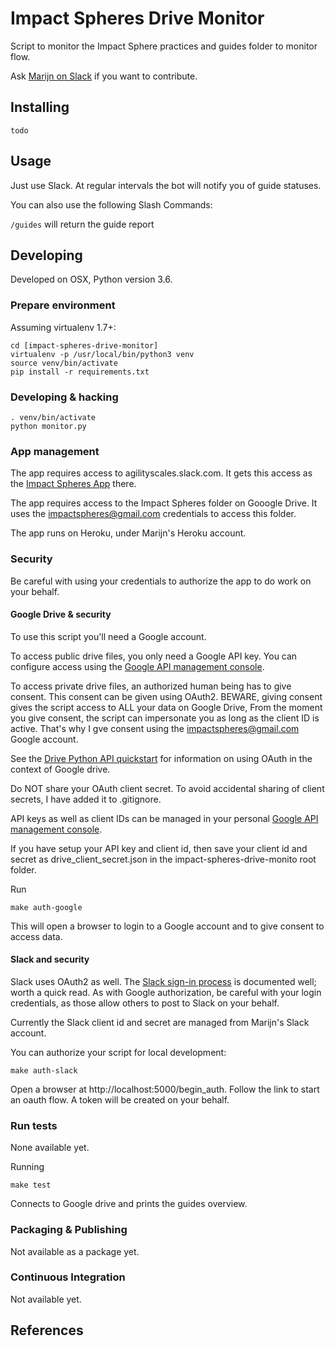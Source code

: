 # Impact Spheres Drive Monitor

Script to monitor the Impact Sphere practices and guides folder to monitor flow.

Ask [Marijn on Slack] if you want to contribute.

## Installing

```
todo
```

## Usage

Just use Slack. At regular intervals the bot will notify you of guide statuses.

You can also use the following Slash Commands:

`/guides` will return the guide report

## Developing

Developed on OSX, Python version 3.6.

### Prepare environment

Assuming virtualenv 1.7+:

```
cd [impact-spheres-drive-monitor]
virtualenv -p /usr/local/bin/python3 venv
source venv/bin/activate
pip install -r requirements.txt
```

### Developing & hacking

```
. venv/bin/activate
python monitor.py
```


### App management

The app requires access to agilityscales.slack.com.
It gets this access as the [Impact Spheres App] there.

The app requires access to the Impact Spheres folder on Gooogle Drive.
It uses the impactspheres@gmail.com credentials to access this folder.

The app runs on Heroku, under Marijn's Heroku account.

### Security

Be careful with using your credentials to authorize the app to do work on your behalf.

#### Google Drive & security

To use this script you'll need a Google account.

To access public drive files, you only need a Google API key. 
You can configure access using the [Google API management console].

To access private drive files, an authorized human being has to give consent.
This consent can be given using OAuth2. 
BEWARE, giving consent gives the script access to ALL your data on Google Drive,
From the moment you give consent, the script can impersonate you
as long as the client ID is active.
That's why I gve consent using the impactspheres@gmail.com Google account.

See the [Drive Python API quickstart] for information on using OAuth
in the context of Google drive.

Do NOT share your OAuth client secret. 
To avoid accidental sharing of client secrets, I have added it to .gitignore.

API keys as well as client IDs can be managed in your personal
[Google API management console].

If you have setup your API key and client id, then save your client id and secret as
drive_client_secret.json in the impact-spheres-drive-monito root folder.

Run 

```
make auth-google
```

This will open a browser to login to a Google account and to give consent to access data.

#### Slack and security

Slack uses OAuth2 as well. 
The [Slack sign-in process] is documented well; worth a quick read.
As with Google authorization, be careful with your login credentials,
as those allow others to post to Slack on your behalf.

Currently the Slack client id and secret are managed from Marijn's Slack account.

You can authorize your script for local development:

```
make auth-slack
```

Open a browser at http://localhost:5000/begin_auth.
Follow the link to start an oauth flow.
A token will be created on your behalf.


### Run tests

None available yet.

Running

```
make test
```

Connects to Google drive and prints the guides overview.

### Packaging & Publishing

Not available as a package yet.

### Continuous Integration

Not available yet.

## References

 [Drive Python API quickstart]: https://developers.google.com/drive/v3/web/quickstart/python
 [Python Drive API]: https://developers.google.com/resources/api-libraries/documentation/drive/v3/python/latest/
 [Google API management console]: https://console.developers.google.com/apis/credentials?project=ageless-aquifer-176113
 [Slack Python API]: http://slackapi.github.io/python-slackclient/basic_usage.html#sending-a-message
 [Slack sign-in process]: https://api.slack.com/docs/sign-in-with-slack
 [Impact Spheres App]: https://agilityscales.slack.com/apps/A7RHUFQ90-impact-spheres-app
 [Marijn on Slack]: https://agilityscales.slack.com/messages/C3N27KRT9/team/U5S1Q0YQ5/
 [Slash Commands]: https://api.slack.com/slash-commands
